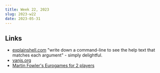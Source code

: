 ```yaml
---
title: Week 22, 2023
slug: 2023-w22
date: 2023-05-31
---
```


## Links

- [explainshell.com](https://explainshell.com)
  "write down a command-line to see the help text that matches each argument" - simply delightful.
- [vanjs.org](https://vanjs.org)
- [Martin Fowler's Eurogames for 2 players](https://martinfowler.com/articles/eurogames/?filter=player-count-2)
